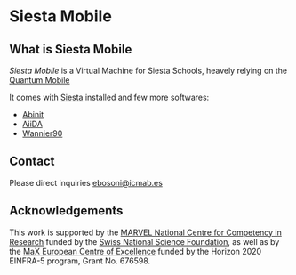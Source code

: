 # Siesta Mobile

## What is Siesta Mobile

*Siesta Mobile* is a Virtual Machine for Siesta Schools, heavely relying on the 
[Quantum Mobile](https://quantum-mobile.readthedocs.io)

It comes with [Siesta](https://gitlab.com/siesta-project/siesta) installed and few more 
softwares:

- [Abinit](http://www.abinit.org)
- [AiiDA](http://www.aiida.net)
- [Wannier90](http://www.wannier.org)


## Contact

Please direct inquiries ebosoni@icmab.es


## Acknowledgements

This work is supported by the [MARVEL National Centre for Competency in Research](http://nccr-marvel.ch)
funded by the [Swiss National Science Foundation](http://www.snf.ch/en),
as well as by the [MaX European Centre of Excellence](http://www.max-centre.eu/) funded by
the Horizon 2020 EINFRA-5 program, Grant No. 676598.
